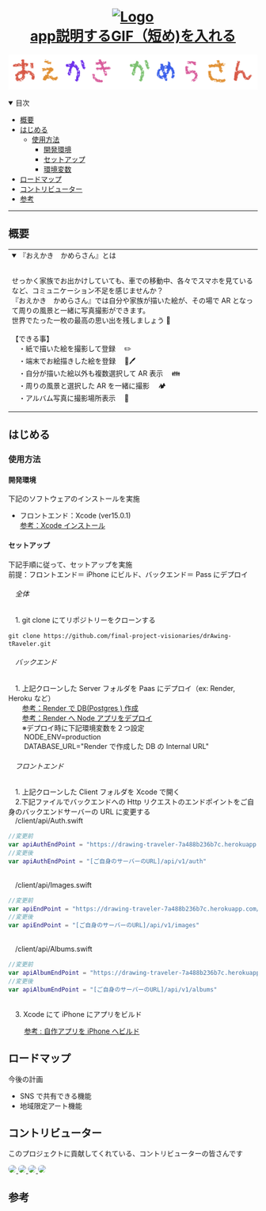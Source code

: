 <h1 align="center">
  <a href="https://github.com/dec0dOS/amazing-github-template">
    <img src="{{cookiecutter.repo_slug}}/docs/images/logo.svg" alt="Logo" width="125" height="125">
    <div>app説明するGIF（短め)を入れる</div>
  </a>
</h1>

![Apptitle](./assets/images/Apptitle.png)

<details open="open">
<summary>目次</summary>

- [概要](#概要)
- [はじめる](#はじめる)
  - [使用方法](#使用方法)
    - [開発環境](#開発環境)
    - [セットアップ](#セットアップ)
    - [環境変数](#環境変数)
- [ロードマップ](#ロードマップ)
- [コントリビューター](#コントリビューター)
- [参考](#参考)

</details>

---

## 概要

<table>
<tr>
<td>

<details open>
<summary> 『おえかき　かめらさん』とは</summary>
<br>

せっかく家族でお出かけしていても、車での移動中、各々でスマホを見ているなど、コミュニケーション不足を感じませんか？
<br>
『おえかき　かめらさん』では自分や家族が描いた絵が、その場で AR となって周りの風景と一緒に写真撮影ができます。
<br>
世界でたった一枚の最高の思い出を残しましょう 🎁
<br>
<br>
【できる事】
<br>
　・紙で描いた絵を撮影して登録　 ✏️
<br>
　・端末でお絵描きした絵を登録　 📱🖊️
<br>
　・自分が描いた絵以外も複数選択して AR 表示　 👪
<br>
　・周りの風景と選択した AR を一緒に撮影　 🏕️
<br>
　・アルバム写真に撮影場所表示　 🗾
<br>

</details>

</td>
</tr>
</table>

## はじめる

### 使用方法

#### 開発環境

下記のソフトウェアのインストールを実施

- フロントエンド：Xcode (ver15.0.1)
  <br>
  [参考：Xcode インストール](https://tech-camp.in/note/technology/88418/)

<!-- - バックエンドサーバー：Node (ver18.0.0)
  <br>
  [参考：Node インストール](https://qiita.com/sefoo0104/items/0653c935ea4a4db9dc2b) -->

#### セットアップ

下記手順に従って、セットアップを実施
<br>
前提：フロントエンド＝ iPhone にビルド、バックエンド＝ Pass にデプロイ

###### &emsp;全体

&emsp;1. git clone にてリポジトリーをクローンする

```zh
git clone https://github.com/final-project-visionaries/drAwing-tRaveler.git
```

###### &emsp;バックエンド

&emsp;1. 上記クローンした Server フォルダを Paas にデプロイ（ex: Render, Heroku など）
<br>
&emsp;&emsp;[参考：Render で DB(Postgres
) 作成](https://note.com/watanabe_kf1983/n/n9e4597ae223e)
<br>
&emsp;&emsp;[参考：Render へ Node アプリをデプロイ](https://qiita.com/snyt45/items/1e14b4a41d20176749dd)
<br>
&emsp;&emsp;※デプロイ時に下記環境変数を２つ設定
<br>
&emsp;&emsp; NODE_ENV=production
<br>
&emsp;&emsp; DATABASE_URL="Render で作成した DB の Internal URL"
<br>

###### &emsp;フロントエンド

&emsp;1. 上記クローンした Client フォルダを Xcode で開く
<br>
&emsp;2.下記ファイルでバックエンドへの Http リクエストのエンドポイントをご自身のバックエンドサーバーの URL に変更する
<br>
&emsp;/client/api/Auth.swift

```swift
//変更前
var apiAuthEndPoint = "https://drawing-traveler-7a488b236b7c.herokuapp.com/api/v1/auth"
//変更後
var apiAuthEndPoint = "[ご自身のサーバーのURL]/api/v1/auth"
```

<br>
&emsp;/client/api/Images.swift

```swift
//変更前
var apiEndPoint = "https://drawing-traveler-7a488b236b7c.herokuapp.com/api/v1/images"
//変更後
var apiEndPoint = "[ご自身のサーバーのURL]/api/v1/images"
```

<br>
&emsp;/client/api/Albums.swift

```swift
//変更前
var apiAlbumEndPoint = "https://drawing-traveler-7a488b236b7c.herokuapp.com/api/v1/albums"
//変更後
var apiAlbumEndPoint = "[ご自身のサーバーのURL]/api/v1/albums"
```

<br>
&emsp;3. Xcode にて iPhone にアプリをビルド
<br>

&emsp;&emsp; [参考 : 自作アプリを iPhone へビルド](https://tech.amefure.com/swift-iphone)

## ロードマップ

今後の計画

- SNS で共有できる機能
- 地域限定アート機能

## コントリビューター

このプロジェクトに貢献してくれている、コントリビューターの皆さんです

<a href="https://github.com/final-project-visionaries/drAwing-tRaveler/graphs/contributors">
  <img src="https://github.com/Ogata-Kazuyoshi.png"  style="width:80px;border-radius: 50%;"/>
  <img src="https://github.com/MATSUINAOKO.png"  style="width:80px;border-radius: 50%;"/>
  <img src="https://github.com/Tomohirojin157831.png"  style="width:80px;border-radius: 50%;"/>
  <img src="https://github.com/myu-myu-myu.png"  style="width:80px;border-radius: 50%;"/>
</a>

## 参考
